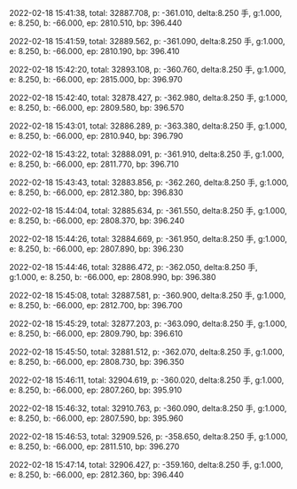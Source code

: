 2022-02-18 15:41:38, total: 32887.708, p: -361.010, delta:8.250 手, g:1.000, e: 8.250, b: -66.000, ep: 2810.510, bp: 396.440

2022-02-18 15:41:59, total: 32889.562, p: -361.090, delta:8.250 手, g:1.000, e: 8.250, b: -66.000, ep: 2810.190, bp: 396.410

2022-02-18 15:42:20, total: 32893.108, p: -360.760, delta:8.250 手, g:1.000, e: 8.250, b: -66.000, ep: 2815.000, bp: 396.970

2022-02-18 15:42:40, total: 32878.427, p: -362.980, delta:8.250 手, g:1.000, e: 8.250, b: -66.000, ep: 2809.580, bp: 396.570

2022-02-18 15:43:01, total: 32886.289, p: -363.380, delta:8.250 手, g:1.000, e: 8.250, b: -66.000, ep: 2810.940, bp: 396.790

2022-02-18 15:43:22, total: 32888.091, p: -361.910, delta:8.250 手, g:1.000, e: 8.250, b: -66.000, ep: 2811.770, bp: 396.710

2022-02-18 15:43:43, total: 32883.856, p: -362.260, delta:8.250 手, g:1.000, e: 8.250, b: -66.000, ep: 2812.380, bp: 396.830

2022-02-18 15:44:04, total: 32885.634, p: -361.550, delta:8.250 手, g:1.000, e: 8.250, b: -66.000, ep: 2808.370, bp: 396.240

2022-02-18 15:44:26, total: 32884.669, p: -361.950, delta:8.250 手, g:1.000, e: 8.250, b: -66.000, ep: 2807.890, bp: 396.230

2022-02-18 15:44:46, total: 32886.472, p: -362.050, delta:8.250 手, g:1.000, e: 8.250, b: -66.000, ep: 2808.990, bp: 396.380

2022-02-18 15:45:08, total: 32887.581, p: -360.900, delta:8.250 手, g:1.000, e: 8.250, b: -66.000, ep: 2812.700, bp: 396.700

2022-02-18 15:45:29, total: 32877.203, p: -363.090, delta:8.250 手, g:1.000, e: 8.250, b: -66.000, ep: 2809.790, bp: 396.610

2022-02-18 15:45:50, total: 32881.512, p: -362.070, delta:8.250 手, g:1.000, e: 8.250, b: -66.000, ep: 2808.730, bp: 396.350

2022-02-18 15:46:11, total: 32904.619, p: -360.020, delta:8.250 手, g:1.000, e: 8.250, b: -66.000, ep: 2807.260, bp: 395.910

2022-02-18 15:46:32, total: 32910.763, p: -360.090, delta:8.250 手, g:1.000, e: 8.250, b: -66.000, ep: 2807.590, bp: 395.960

2022-02-18 15:46:53, total: 32909.526, p: -358.650, delta:8.250 手, g:1.000, e: 8.250, b: -66.000, ep: 2811.510, bp: 396.270

2022-02-18 15:47:14, total: 32906.427, p: -359.160, delta:8.250 手, g:1.000, e: 8.250, b: -66.000, ep: 2812.360, bp: 396.440